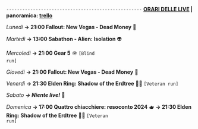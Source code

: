 <code>---------------------------------------------------</code>
<b><u>ORARI DELLE LIVE</u> | panoramica: <a href="https://trello.com/b/iKwdSGf3/sabaku">trello</a></b>

<i>Lunedì</i>
<b>→ 21:00 Fallout: New Vegas - Dead Money</b> 🥫

<i>Martedì</i>
<b>→ 13:00 Sabathon - Alien: Isolation</b> 👽

<i>Mercoledì</i>
<b>→ 21:00 Gear 5</b> 🪖 <code>[Blind run]</code>

<i>Giovedì</i>
<b>→ 21:00 Fallout: New Vegas - Dead Money</b> 🥫

<i>Venerdì</i>
<b>→ 21:30 Elden Ring: Shadow of the Erdtree</b> 🌲🌑 <code>[Veteran run]</code>

<i>Sabato</i>
<b><i>→ Niente live!</i></b> 🕺

<i>Domenica</i>
<b>→ 17:00 Quattro chiacchiere: resoconto 2024</b> 🫖
<b>→ 21:30 Elden Ring: Shadow of the Erdtree</b> 🌲🌑 <code>[Veteran run]</code>
